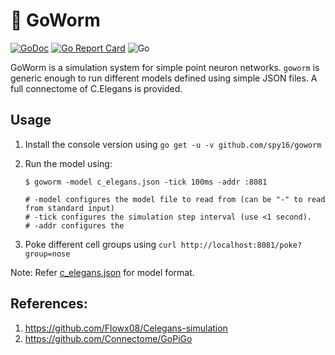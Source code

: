 # 🐛 GoWorm

[![GoDoc](https://godoc.org/github.com/spy16/goworm?status.svg)](https://godoc.org/github.com/spy16/goworm) [![Go Report Card](https://goreportcard.com/badge/github.com/spy16/goworm)](https://goreportcard.com/report/github.com/spy16/goworm) ![Go](https://github.com/spy16/goworm/actions/workflows/build.yml/badge.svg)

GoWorm is a simulation system for simple point neuron networks. `goworm` is generic enough to run different models 
defined using simple JSON files. A full connectome of C.Elegans is provided.

## Usage

1. Install the console version using `go get -u -v github.com/spy16/goworm`

2. Run the model using:

    ```shell
    $ goworm -model c_elegans.json -tick 100ms -addr :8081
    
    # -model configures the model file to read from (can be "-" to read from standard input)
    # -tick configures the simulation step interval (use <1 second).
    # -addr configures the
    ```

3. Poke different cell groups using `curl http://localhost:8081/poke?group=nose`

Note: Refer [c_elegans.json](./c_elegans.json) for model format.

## References:

1. <https://github.com/Flowx08/Celegans-simulation>
2. <https://github.com/Connectome/GoPiGo>
